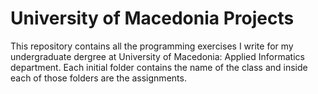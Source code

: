 # University of Macedonia Projects
This repository contains all the programming exercises I write for my undergraduate dergree at University
of Macedonia: Applied Informatics department. Each initial folder contains the name of the class and
inside each of those folders are the assignments.


